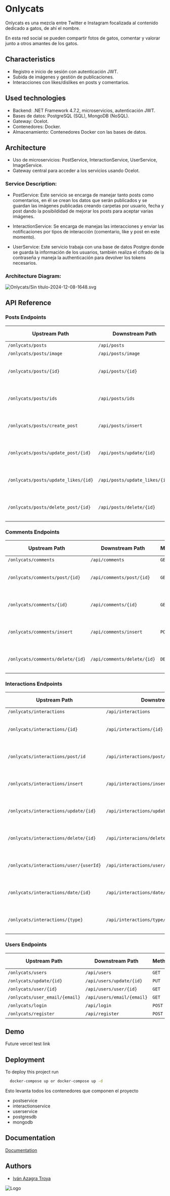 
# Onlycats

Onlycats es una mezcla entre Twitter e Instagram focalizada al contenido dedicado a gatos, de ahí el nombre.

En esta red social se pueden compartir fotos de gatos, comentar y valorar junto a otros amantes de los gatos.

## Characteristics
- Registro e inicio de sesión con autenticación JWT.
- Subida de imágenes y gestión de publicaciones.
- Interacciones con likes/dislikes en posts y comentarios.

## Used technologies
- Backend: .NET Framework 4.7.2, microservicios, autenticación JWT.
- Bases de datos: PostgreSQL (SQL), MongoDB (NoSQL).
- Gateway: Ocelot.
- Contenedores: Docker.
- Almacenamiento: Contenedores Docker con las bases de datos.

## Architecture
- Uso de microservicios: PostService, InteractionService, UserService, ImageService.
- Gateway central para acceder a los servicios usando Ocelot.
### Service Description:
- PostService: Este servicio se encarga de manejar tanto posts como comentarios, en él se crean los datos que serán publicados y se guardan las imágenes publicadas creando carpetas por usuario, fecha y post dando la posibildidad de mejorar los posts para aceptar varias imágenes.

- InteractionService: Se encarga de manejas las interacciones y enviar las notificaciones por tipos de interacción (comentario, like y post en este momento).

- UserService: Este servicio trabaja con una base de datos Postgre donde se guarda la información de los usuarios, también realiza el cifrado de la contraseña y maneja la authenticación para devolver los tokens necesarios.
### Architecture Diagram:
![Onlycats/Sin título-2024-12-08-1648.svg](https://github.com/IvanAzagraTroya/Onlycats/blob/master/Sin%20t%C3%ADtulo-2024-12-08-1648.svg)

## API Reference

### Posts Endpoints

| **Upstream Path**                     | **Downstream Path**          | **Method** | **Authentication** | **Rate Limiting**                |
|---------------------------------------|------------------------------|------------|--------------------|----------------------------------|
| `/onlycats/posts`                     | `/api/posts`                 | `GET`      | None               | None                             |
| `/onlycats/posts/image`               | `/api/posts/image`           | `GET`      | None               | None                             |
| `/onlycats/posts/{id}`                | `/api/posts/{id}`            | `GET`      | Bearer             | 5000 requests per 10 seconds     |
| `/onlycats/posts/ids`                 | `/api/posts/ids`             | `GET`      | Bearer             | 5000 requests per 10 seconds     |
| `/onlycats/posts/create_post`         | `/api/posts/insert`          | `POST`     | Bearer             | 5000 requests per 10 seconds     |
| `/onlycats/posts/update_post/{id}`    | `/api/posts/update/{id}`     | `PUT`      | Bearer             | 5000 requests per 10 seconds     |
| `/onlycats/posts/update_likes/{id}`   | `/api/posts/update_likes/{id}`| `PUT`     | Bearer             | 5000 requests per 10 seconds     |
| `/onlycats/posts/delete_post/{id}`    | `/api/posts/delete/{id}`     | `DELETE`   | Bearer             | 5000 requests per 10 seconds     |

### Comments Endpoints

| **Upstream Path**                     | **Downstream Path**          | **Method** | **Authentication** | **Rate Limiting**                |
|---------------------------------------|------------------------------|------------|--------------------|----------------------------------|
| `/onlycats/comments`                  | `/api/comments`              | `GET`      | None               | None                             |
| `/onlycats/comments/post/{id}`        | `/api/comments/post/{id}`    | `GET`      | None               | 5000 requests per 10 seconds     |
| `/onlycats/comments/{id}`             | `/api/comments/{id}`         | `GET`      | Bearer             | 5000 requests per 10 seconds     |
| `/onlycats/comments/insert`           | `/api/comments/insert`       | `POST`     | Bearer             | 5000 requests per 10 seconds     |
| `/onlycats/comments/delete/{id}`      | `/api/comments/delete/{id}`  | `DELETE`   | Bearer             | 5000 requests per 10 seconds     |

### Interactions Endpoints

| **Upstream Path**                     | **Downstream Path**          | **Method** | **Authentication** | **Rate Limiting**                |
|---------------------------------------|------------------------------|------------|--------------------|----------------------------------|
| `/onlycats/interactions`              | `/api/interactions`          | `GET`      | None               | None                             |
| `/onlycats/interactions/{id}`         | `/api/interactions/{id}`     | `GET`      | Bearer             | 5000 requests per 10 seconds     |
| `/onlycats/interactions/post/id`      | `/api/interactions/post/id`  | `GET`      | Bearer             | 5000 requests per 10 seconds     |
| `/onlycats/interactions/insert`       | `/api/interactions/insert`   | `POST`     | Bearer             | 5000 requests per 10 seconds     |
| `/onlycats/interactions/update/{id}`  | `/api/interactions/update/{entity.ActivityId}` | `PUT` | Bearer | 5000 requests per 10 seconds     |
| `/onlycats/interactions/delete/{id}`  | `/api/interacions/delete/{id}` | `DELETE` | Bearer | 5000 requests per 10 seconds     |
| `/onlycats/interactions/user/{userId}`| `/api/interactions/user/{userId}` | `GET` | Bearer | 5000 requests per 10 seconds     |
| `/onlycats/interactions/date/{id}`    | `/api/interactions/date/{postId}` | `GET` | Bearer | 5000 requests per 10 seconds     |
| `/onlycats/interactions/{type}`       | `/api/interactions/type/{type}` | `GET` | Bearer | 5000 requests per 10 seconds     |

### Users Endpoints

| **Upstream Path**                     | **Downstream Path**          | **Method** | **Authentication** | **Rate Limiting**                |
|---------------------------------------|------------------------------|------------|--------------------|----------------------------------|
| `/onlycats/users`                     | `/api/users`                 | `GET`      | None               | None                             |
| `/onlycats/update/{id}`               | `/api/users/update/{id}`     | `PUT`      | Bearer             | None                             |
| `/onlycats/user/{id}`                 | `/api/users/user/{id}`       | `GET`      | None               | None                             |
| `/onlycats/user_email/{email}`        | `/api/users/email/{email}`   | `GET`      | None               | None                             |
| `/onlycats/login`                     | `/api/login`                 | `POST`     | None               | None                             |
| `/onlycats/register`                  | `/api/register`              | `POST`     | None               | None                             |

## Demo

Future vercel test link


## Deployment

To deploy this project run

```bash
  docker-compose up or docker-compose up -d
```
Esto levanta todos los contenedores que componen el proyecto
 - postservice
 - interactionservice
 - userservice
 - postgresdb
 - mongodb


## Documentation

[Documentation](https://linktodocumentation)

## Authors

- [Iván Azagra Troya](https://github.com/IvanAzagraTroya)


![Logo](https://dev-to-uploads.s3.amazonaws.com/uploads/articles/th5xamgrr6se0x5ro4g6.png)

